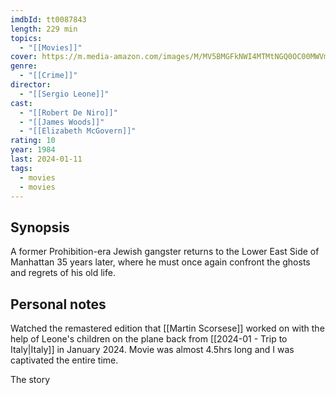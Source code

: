 ```yaml
---
imdbId: tt0087843
length: 229 min
topics:
  - "[[Movies]]"
cover: https://m.media-amazon.com/images/M/MV5BMGFkNWI4MTMtNGQ0OC00MWVmLTk3MTktOGYxN2Y2YWVkZWE2XkEyXkFqcGdeQXVyNjU0OTQ0OTY@._V1_SX300.jpg
genre:
  - "[[Crime]]"
director:
  - "[[Sergio Leone]]"
cast:
  - "[[Robert De Niro]]"
  - "[[James Woods]]"
  - "[[Elizabeth McGovern]]"
rating: 10
year: 1984
last: 2024-01-11
tags:
  - movies
  - movies
---
```

## Synopsis

A former Prohibition-era Jewish gangster returns to the Lower East Side of Manhattan 35 years later, where he must once again confront the ghosts and regrets of his old life.

## Personal notes

Watched the remastered edition that [[Martin Scorsese]] worked on with the help of Leone's children on the plane back from [[2024-01 - Trip to Italy|Italy]] in January 2024. Movie was almost 4.5hrs long and I was captivated the entire time. 

The story
